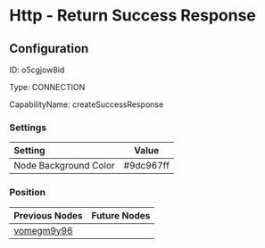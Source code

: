 # Http - Return Success Response
## Configuration
ID:  o5cgjow8id

Type: CONNECTION 

CapabilityName: createSuccessResponse

### Settings
| Setting | Value  |
| :------------------------ | ---------------------------------------- |
| Node Background Color | #9dc967ff | 

 




### Position
| Previous Nodes | Future Nodes |
| :------------- | ------------ |
| [vomegm9y96](./vomegm9y96.md) |  |
